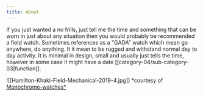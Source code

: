 ```yaml
---
title: About
---
```

If you just wanted a no frills, just tell me the time and something that can be worn in just about any situation then you would probably be recommended a field watch. Sometimes references as a "GADA" watch which mean go anywhere, do anything. It it mean to be rugged and withstand normal day to day activity. It is minimal in design, small and usually just tells the time, however in some case it might have a date [[category-04/sub-category-03|function]]. 

![[Hamilton-Khaki-Field-Mechanical-2019-4.jpg]]
*courtesy of [Monochrome-watches*](https://monochrome-watches.com/hamilton-khaki-field-mechanical-2019-h50-calibre-new-colours-price/)



